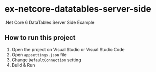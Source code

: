 # ex-netcore-datatables-server-side
.Net Core 6 DataTables Server Side Example

## How to run this project

1. Open the project on Visual Studio or Visual Studio Code
1. Open `appsettings.json` file
1. Change `DefaultConnection` setting
1. Build & Run
